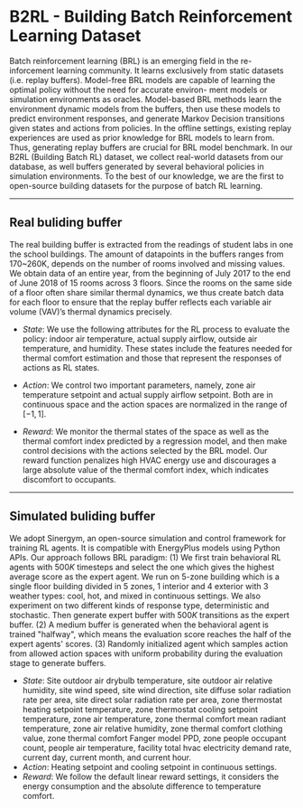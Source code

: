 # B2RL - Building Batch Reinforcement Learning Dataset

Batch reinforcement learning (BRL) is an emerging field in the re-
inforcement learning community. It learns exclusively from static
datasets (i.e. replay buffers). Model-free BRL models are capable of
learning the optimal policy without the need for accurate environ-
ment models or simulation environments as oracles. Model-based
BRL methods learn the environment dynamic models from the
buffers, then use these models to predict environment responses,
and generate Markov Decision transitions given states and actions
from policies. In the offline settings, existing replay experiences
are used as prior knowledge for BRL models to learn from. Thus,
generating replay buffers are crucial for BRL model benchmark. In
our B2RL (Building Batch RL) dataset, we collect real-world datasets
from our database, as well buffers generated by several behavioral
policies in simulation environments. To the best of our knowledge,
we are the first to open-source building datasets for the purpose of
batch RL learning.

---
## Real buliding buffer

The real building buffer is extracted from the readings of student labs in one the school 
buildings. The amount of datapoints in the buffers ranges from  170~260K, depends on the
number of rooms involved and missing values. We obtain data of an entire year, from the
beginning of July 2017 to the end of June 2018 of 15 rooms across 3 floors. Since the
rooms on the same side of a floor often share similar thermal dynamics, we thus create
batch data for each floor to ensure that the replay buffer reflects each variable air
volume (VAV)’s thermal dynamics precisely.

- *State*: We use the following attributes for the RL process to evaluate 
the policy: indoor air temperature, actual supply airflow, outside air 
temperature, and humidity. These states include the features needed for 
thermal comfort estimation and those that represent the 
responses of actions as RL states.

- *Action*: We control two important parameters, namely, zone air temperature 
setpoint and actual supply airflow setpoint. 
Both are in continuous space and the action spaces are normalized in the range of $[-1,1]$.

- *Reward*: We monitor the thermal states of the space as well as the thermal comfort 
index predicted by a regression model, and then make control decisions with the actions 
selected by the BRL model. Our reward function penalizes high HVAC energy use and 
discourages a large absolute value of the thermal comfort index, which indicates 
discomfort to occupants.

---
## Simulated buliding buffer

We adopt Sinergym, an open-source simulation and control framework for training RL 
agents. It is compatible with EnergyPlus models using Python APIs.
    Our approach follows BRL paradigm: (1) We first train behavioral RL agents with
$500K$ timesteps and select the one which gives the highest average score as the expert
agent. 
    We run on 5-zone building which is a single floor building divided in 5 zones, 1
interior and 4 exterior with 3 weather types: cool, hot, and mixed in continuous
settings. We also experiment on two different kinds of response type, deterministic and
stochastic.
Then generate expert buffer with $500K$ transitions as the expert buffer. (2) A medium 
buffer is generated when the behavioral agent is trained "halfway", which means the 
evaluation score reaches the half of the expert agents' scores. (3) Randomly 
initialized agent which samples action from allowed action spaces with uniform 
probability during the evaluation stage to generate buffers. 

- *State*: Site outdoor air drybulb temperature, site outdoor air relative humidity,
                    site wind speed, site wind direction, site diffuse solar radiation rate per area,
                    site direct solar radiation rate per area, zone thermostat heating setpoint
                    temperature, zone thermostat cooling setpoint temperature, zone air temperature,
                    zone thermal comfort mean radiant temperature, zone air relative humidity,
                    zone thermal comfort clothing value, zone thermal comfort Fanger model PPD,
                    zone people occupant count, people air temperature, facility total hvac electricity
                    demand rate, current day, current month, and current hour.
- *Action*: Heating setpoint and cooling setpoint in continuous settings.
- *Reward*: We follow the default linear reward settings, it considers the energy consumption and the absolute difference to temperature comfort. 

